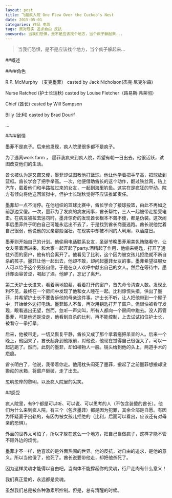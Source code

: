 ```yaml
---
layout: post
title: 飞越疯人院 One Flew Over the Cuckoo's Nest 
date: 2015-05-01
categories: 作品 电影
tags: 面对现实 追求自由 反抗
onewords: 当我们恐惧，是不是应该找个地方，当个疯子躲起来...
---
```

> 当我们恐惧，是不是应该找个地方，当个疯子躲起来...

##概述

####角色

R.P. McMurphy （麦克墨菲）  casted by Jack Nicholson(杰克·尼克尔森)

Nurse Ratched (护士长瑞秋)  casted by Louise Fletcher（路易斯·弗莱彻）

Chief (酋长)    casted by Will Sampson

Billy (比利)    casted by Brad Dourif

...


####剧情
    
墨菲不是疯子。后来他发现，疯人院里很多都不是疯子。

为了逃离work farm ， 墨菲装疯来到疯人院，希望有朝一日出去。他很活跃，试图改变他们的生活。

酋长被认为是又聋又傻，墨菲却试图教他打篮球。他让他学着把手举高，把球放到篮框。酋长学会了把手举高。一次，他便借助酋长的这个动作，翻过铁丝网，钻上汽车，载着他们和半路拉过来的女友，一起到海里钓鱼。这实在是疯狂的举动。院方有倾向将他送回监狱中，但护士长瑞秋觉得不应该推卸责任。

墨菲却一点不消停。在他组织的篮球比赛中，酋长学会了接球投篮，由此不再如之前那边呆傻。一次，墨菲为了发疯的病友闹事，酋长帮忙，三人一起被带走接受电击。在病友被拉去惩罚时，墨菲惊奇的发现酋长根本不聋不傻，都是伪装。这次闹事后墨菲终于明白自己可能永远出不去了，于是找到酋长商量逃跑。酋长说他觉着自己很弱，他说他的父亲那般强壮，在现实中却被不同的人利用，以酒度日。

墨菲则开始自己的计划。他偷用电话联系女友，圣诞节晚墨菲用美色贿赂看守，让女友带着酒进来，和大家一起开起了party.酒精起了作用，他偷来钥匙，打开了通往外面的窗户，他有机会离开了。他看见了比利，这个因为被女孩儿拒绝就不断自杀的孩子。墨菲让他一起出去，他却不敢，却问起墨菲女友的事。墨菲希望征服女人可以给予这个男孩自信，于是在众人欢呼中献出自己的女人。然后在等待中，墨菲却面容苦涩，喝起了酒。他醉了，忘记了离开。

第二天护士长进来，看着满地狼藉，看着打开的窗户，首先命令清查人数。发现比利不见，最终在一个房间中发现了他和女人睡在一起。比利惊慌失措，供出了墨菲，并希望护士长不要告诉他的母亲这件事。护士长不听，让人把他带到一个屋子中，开始给外边打电话。墨菲趁人不备，再次用钥匙打开了窗户。但很快被看守发现，眼看逃出无望，然而，忽听一声尖叫，所有人都向一个房间中跑去。没人再管墨菲，可是他还是没走，他看到自杀的比利，再不能控制，上去试试掐住护士长，被看守一拳打晕。

后来，他被带走，一切又恢复平静，酋长又成了那个拿着拖把呆呆的人。后来一个晚上，他回来了，酋长起身到他跟前，对他说，他现在觉得自己很强大了，可以一起逃跑了。然而，此刻的墨菲，却如植物人一般。镜头给到他的头上，两道手术的疤痕。

酋长明白了，他说，我带着你走。他用枕头闷死了墨菲，搬起了之前墨菲想搬却没搬动的水箱，将窗户砸破，走了出去。

忽明忽岸的黎明，以及疯人院里的尖笑。


##感受

疯人院里，有9个都是可以听、可以说、可以思考的人（不包含装傻的酋长）。他们为什么来到疯人院，有三个（包含墨菲）都是因为犯罪，其余全部是自愿。有因为怀疑妻子出轨的，有因为被女孩儿拒绝的（比利，后面可以看出，应该还有对母亲的恐惧）。

外面的世界太可怕了，所以才躲在这么一个地方，把自己当做疯子，这样才能不管不顾外边的烦忧。

墨菲才不一样，他喜欢的是外面热闹的世界。他的反抗，对自由的追求，是他的意义。所以当他傻了，他死了。酋长说要带他走，却把他杀死了。

因为这样灵魂才能得以自由吧。当肉体不能撑起你的灵魂，行尸走肉有什么意义！

我们真正爱的，永远都是灵魂。

虽然我们总是被各种激素所控制。但是，总有清醒的时候。

